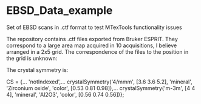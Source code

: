 # EBSD_Data_example
Set of EBSD scans in .ctf format to test MTexTools functionality issues

The repository contains .ctf files exported from Bruker ESPRIT. They correspond to a large area map acquired in 10 acquisitions, I believe arranged in a 2x5 grid. The correspondence of the files to the position in the grid is unknown:

The crystal symmetry is:

CS = {... 
  'notIndexed',...
  crystalSymmetry('4/mmm', [3.6 3.6 5.2], 'mineral', 'Zirconium oxide', 'color', [0.53 0.81 0.98]),...
  crystalSymmetry('m-3m', [4 4 4], 'mineral', 'Al2O3', 'color', [0.56 0.74 0.56])};
